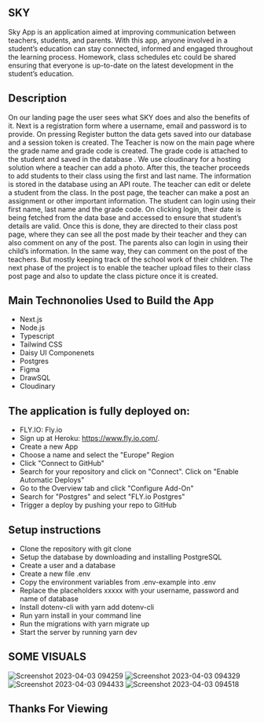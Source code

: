## SKY

Sky App is an application aimed at improving communication between teachers, students, and parents. With this app, anyone involved in a student’s education can stay connected, informed and engaged throughout the learning process. Homework, class schedules etc could be shared ensuring that everyone is up-to-date on the latest development in the student’s education.

## Description

On our landing page the user sees what SKY does and also the benefits of it. Next is a registration form where a username, email and password is to provide. 
On pressing Register button the data gets saved into our database and a session token is created. The Teacher is now on the main page where the grade name and grade code is created. The grade code is attached to the student and saved in the database . We use cloudinary for a hosting solution where a teacher can add a photo.
After this, the teacher proceeds to add students to their class using the first and last name. The information is stored in the database using an API route. The teacher can edit or delete a student from the class.  In the post page, the teacher can make a post an assignment or other important information. 
The student can login using their first name, last name and the grade code. On clicking login, their date is being fetched from the data base and accessed to ensure that student’s details are valid. Once this is done, they are directed to their class post page, where they can see all the post made by their teacher and they can also comment on any of the post.
The parents also can login in using their child’s information. In the same way, they can comment on the post of the teachers. But mostly keeping track of the school work of their children.
The next phase of the project is to enable the teacher upload files to their class post page and also to update the class picture once it is created.

## Main Technonolies Used to Build the App

- Next.js 
- Node.js 
- Typescript 
- Tailwind CSS 
- Daisy UI Componenets 
- Postgres 
- Figma 
- DrawSQL
-  Cloudinary

## The application is fully deployed on:

- FLY.IO: Fly.io
- Sign up at Heroku: https://www.fly.io.com/.
- Create a new App
- Choose a name and select the "Europe" Region
- Click "Connect to GitHub"
- Search for your repository and click on "Connect". Click on "Enable Automatic Deploys"
- Go to the Overview tab and click "Configure Add-On"
- Search for "Postgres" and select "FLY.io Postgres"
- Trigger a deploy by pushing your repo to GitHub


## Setup instructions
- Clone the repository with git clone <repo>
- Setup the database by downloading and installing PostgreSQL
- Create a user and a database
- Create a new file .env
- Copy the environment variables from .env-example into .env
- Replace the placeholders xxxxx with your username, password and name of database
- Install dotenv-cli with yarn add dotenv-cli
- Run yarn install in your command line
- Run the migrations with yarn migrate up
- Start the server by running yarn dev


## SOME VISUALS

  ![Screenshot 2023-04-03 094259](https://user-images.githubusercontent.com/113430910/229444896-57be02ca-4649-40e2-9a41-810ccb5ed280.png)
  ![Screenshot 2023-04-03 094329](https://user-images.githubusercontent.com/113430910/229452421-0d1060e2-854c-4fe8-ae4c-db02fa5c2c69.png)
  ![Screenshot 2023-04-03 094433](https://user-images.githubusercontent.com/113430910/229452749-23c7f50f-db24-4fcd-8278-85defb56f14c.png)
  ![Screenshot 2023-04-03 094518](https://user-images.githubusercontent.com/113430910/229452952-4ecfb12d-2804-48d4-9f83-b076ecc291d5.png)


## Thanks For Viewing


